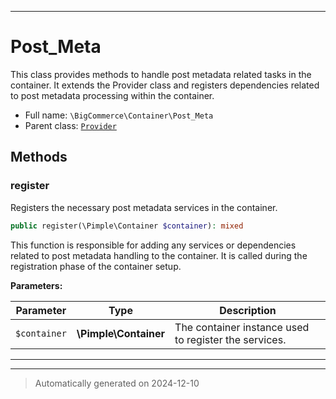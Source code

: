 ***

# Post_Meta

This class provides methods to handle post metadata related tasks in the container. It extends the Provider class
and registers dependencies related to post metadata processing within the container.



* Full name: `\BigCommerce\Container\Post_Meta`
* Parent class: [`Provider`](./Provider.md)




## Methods


### register

Registers the necessary post metadata services in the container.

```php
public register(\Pimple\Container $container): mixed
```

This function is responsible for adding any services or dependencies related to post metadata handling to the container.
It is called during the registration phase of the container setup.






**Parameters:**

| Parameter | Type | Description |
|-----------|------|-------------|
| `$container` | **\Pimple\Container** | The container instance used to register the services. |





***


***
> Automatically generated on 2024-12-10

